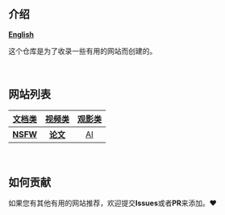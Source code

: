 ## 介绍
[**English**](./English.md)

这个仓库是为了收录一些有用的网站而创建的。

<br>

## 网站列表

|[文档类](../document.md)|[视频类](../docs/video.md)|[观影类](../docs/movie.md)|
|:---:|:---:|:---:|
|[**NSFW**](../docs/nsfw.md)|[**论文**](../docs/thesis.md)|[AI](../docs/ai.md)|

<br>

## 如何贡献
如果您有其他有用的网站推荐，欢迎提交**Issues**或者**PR**来添加。:heart: